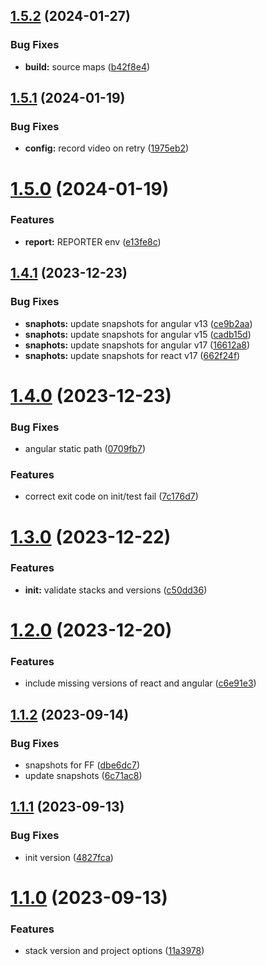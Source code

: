 ## [1.5.2](https://github.com/retejs/rete-qa/compare/v1.5.1...v1.5.2) (2024-01-27)


### Bug Fixes

* **build:** source maps ([b42f8e4](https://github.com/retejs/rete-qa/commit/b42f8e46a968ff9c32ad72d92a95b901785a0a12))

## [1.5.1](https://github.com/retejs/rete-qa/compare/v1.5.0...v1.5.1) (2024-01-19)


### Bug Fixes

* **config:** record video on retry ([1975eb2](https://github.com/retejs/rete-qa/commit/1975eb2844e64fa1dd6f2faf22693146b5e81bac))

# [1.5.0](https://github.com/retejs/rete-qa/compare/v1.4.1...v1.5.0) (2024-01-19)


### Features

* **report:** REPORTER env ([e13fe8c](https://github.com/retejs/rete-qa/commit/e13fe8c7b172e5511af736010f988e4f964b94aa))

## [1.4.1](https://github.com/retejs/rete-qa/compare/v1.4.0...v1.4.1) (2023-12-23)


### Bug Fixes

* **snaphots:** update snapshots for angular v13 ([ce9b2aa](https://github.com/retejs/rete-qa/commit/ce9b2aa19e9fb30736d3e48291304a84f529ed76))
* **snaphots:** update snapshots for angular v15 ([cadb15d](https://github.com/retejs/rete-qa/commit/cadb15d8e6b5afb3a73e3c40ef57fa7a37e5713f))
* **snaphots:** update snapshots for angular v17 ([16612a8](https://github.com/retejs/rete-qa/commit/16612a8b544b04168f7457c89ecd516444da935c))
* **snaphots:** update snapshots for react v17 ([662f24f](https://github.com/retejs/rete-qa/commit/662f24f19f79273b5fd7fbdb46f3ce0c042ca39f))

# [1.4.0](https://github.com/retejs/rete-qa/compare/v1.3.0...v1.4.0) (2023-12-23)


### Bug Fixes

* angular static path ([0709fb7](https://github.com/retejs/rete-qa/commit/0709fb7507f45f9da28e9113e3a4c9288ae9dec9))


### Features

* correct exit code on init/test fail ([7c176d7](https://github.com/retejs/rete-qa/commit/7c176d73a3dd7298487ae5eb304de8f1d1497c9f))

# [1.3.0](https://github.com/retejs/rete-qa/compare/v1.2.0...v1.3.0) (2023-12-22)


### Features

* **init:** validate stacks and versions ([c50dd36](https://github.com/retejs/rete-qa/commit/c50dd36e9ba1fb9c3d2ed3fc122ccf109ef954f8))

# [1.2.0](https://github.com/retejs/rete-qa/compare/v1.1.2...v1.2.0) (2023-12-20)


### Features

* include missing versions of react and angular ([c6e91e3](https://github.com/retejs/rete-qa/commit/c6e91e32fbdcfdb4a9e7e10d7226dbe476ce823e))


## [1.1.2](https://github.com/retejs/rete-qa/compare/v1.1.1...v1.1.2) (2023-09-14)


### Bug Fixes

* snapshots for FF ([dbe6dc7](https://github.com/retejs/rete-qa/commit/dbe6dc75a76ab369ceddc5471ed7696ce925ef6b))
* update snapshots ([6c71ac8](https://github.com/retejs/rete-qa/commit/6c71ac8f12e5bcdf4bb3e911d5ec0459767b8e5a))

## [1.1.1](https://github.com/retejs/rete-qa/compare/v1.1.0...v1.1.1) (2023-09-13)


### Bug Fixes

* init version ([4827fca](https://github.com/retejs/rete-qa/commit/4827fca1f40e553f534054db4ed7f1770b295d0e))

# [1.1.0](https://github.com/retejs/rete-qa/compare/v1.0.0...v1.1.0) (2023-09-13)


### Features

* stack version and project options ([11a3978](https://github.com/retejs/rete-qa/commit/11a397864544f536cfe2673c93a8f8baa93051e4))

